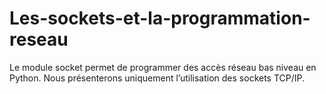 # Les-sockets-et-la-programmation-reseau
Le module socket permet de programmer des accès réseau bas niveau en Python. Nous présenterons uniquement l’utilisation des sockets TCP/IP.
